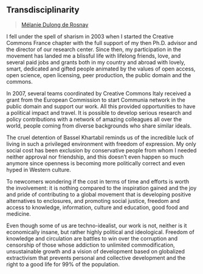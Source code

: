 ## Transdisciplinarity

> [Mélanie Dulong de Rosnay](../appendix/attributions.html#melanie-dulong-de-rosnay)

<p>I fell under the spell of sharism in 2003 when I started the Creative
Commons France chapter with the full support of my then Ph.D. advisor
and the director of our research center. Since then, my participation
in the movement has landed me a blissful life with lifelong friends,
love, and several paid jobs and grants both in my country and abroad
with lovely, smart, dedicated and gifted people animated by the values
of open access, open science, open licensing, peer production, the
public domain and the commons.</p>

<p>In 2007, several teams coordinated by Creative Commons Italy received
a grant from the European Commission to start Communia network in the
public domain and support our work. All this provided opportunities to
have a political impact and travel. It is possible to develop serious
research and policy contributions with a network of amazing colleagues
all over the world, people coming from diverse backgrounds who share
similar ideals.</p>

<p>The cruel detention of Bassel Khartabil reminds us of the incredible
luck of living in such a privileged environment with freedom of
expression. My only social cost has been exclusion by conservative
people from whom I needed neither approval nor friendship, and this
doesn’t even happen so much anymore since openness is becoming more
politically correct and even hyped in Western culture.</p>

<p>To newcomers wondering if the cost in terms of time and efforts is
worth the involvement: it is nothing compared to the inspiration
gained and the joy and pride of contributing to a global movement that
is developing positive alternatives to enclosures, and promoting
social justice, freedom and access to knowledge, information, culture
and education, good food and medicine.</p>

<p>Even though some of us are techno-idealist, our work is not, neither
is it economically insane, but rather highly political and
ideological. Freedom of knowledge and circulation are battles to win
over the corruption and censorship of those whose addiction to
unlimited commodification, unsustainable growth and a vision of
development based on globalized extractivism that prevents personal
and collective development and the right to a good life for 99% of the
population.</p>
